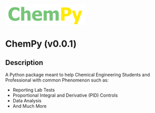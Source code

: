 <img src="Images/pngs/ChemPyLogo.png" width="50%">

# ChemPy (v0.0.1)

## Description

A Python package meant to help Chemical Engineering Students and Professional with
common Phenomenon such as:
<ul>
    <li>Reporting Lab Tests</li>
    <li>Proportional Integral and Derivative (PID) Controls</li>
    <li>Data Analysis</li>
    <li>And Much More</li>
</ul>